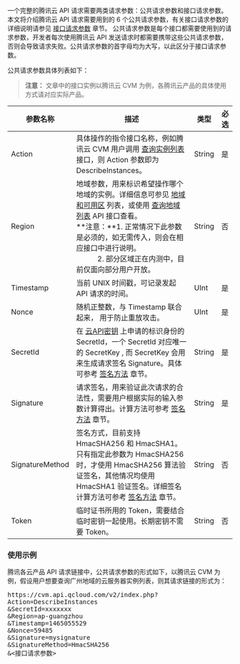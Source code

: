 [//]: # (chinagitpath:XXXXX)

一个完整的腾讯云 API 请求需要两类请求参数：公共请求参数和接口请求参数。本文将介绍腾讯云 API 请求需要用到的 6 个公共请求参数，有关接口请求参数的详细说明请参见 [接口请求参数](https://cloud.tencent.com/document/product/1014/31225) 章节。
公共请求参数是每个接口都需要使用到的请求参数，开发者每次使用腾讯云 API 发送请求时都需要携带这些公共请求参数，否则会导致请求失败。公共请求参数的首字母均为大写，以此区分于接口请求参数。

公共请求参数具体列表如下：
>**注意：**
>文章中的接口实例以腾讯云 CVM 为例，各腾讯云产品的具体使用方式请对应实际产品。

| 参数名称 |  描述 |类型 |必选|
|---------|---------|---------|---------|
| Action | 具体操作的指令接口名称，例如腾讯云 CVM 用户调用 [查询实例列表](https://cloud.tencent.com/document/api/213/9388) 接口，则 Action 参数即为 DescribeInstances。 | String |是|
| Region | 地域参数，用来标识希望操作哪个地域的实例。详细信息可参见 [地域和可用区](https://cloud.tencent.com/document/product/213/6091) 列表，或使用 [查询地域列表](https://cloud.tencent.com/document/api/213/9456) API 接口查看。<br>**注意：**1. 正常情况下此参数是必须的，如无需传入，则会在相应接口中进行说明。<br>&nbsp;&nbsp;&nbsp;&nbsp;&nbsp;&nbsp;&nbsp;&nbsp;&nbsp;&nbsp;&nbsp;2. 部分区域正在内测中，目前仅面向部分用户开放。| String |否|
| Timestamp | 当前 UNIX 时间戳，可记录发起 API 请求的时间。| UInt |是|
| Nonce | 随机正整数，与 Timestamp 联合起来， 用于防止重放攻击。| UInt |是|
| SecretId | 在 [云API密钥](https://console.cloud.tencent.com/capi) 上申请的标识身份的 SecretId，一个 SecretId 对应唯一的 SecretKey , 而 SecretKey 会用来生成请求签名 Signature。具体可参考 [签名方法](https://cloud.tencent.com/document/product/215/1693) 章节。|String|是|
| Signature | 请求签名，用来验证此次请求的合法性，需要用户根据实际的输入参数计算得出。计算方法可参考  [签名方法](https://cloud.tencent.com/document/product/215/1693) 章节。|String|是|
| SignatureMethod | 签名方式，目前支持 HmacSHA256 和 HmacSHA1。只有指定此参数为 HmacSHA256 时，才使用 HmacSHA256 算法验证签名，其他情况均使用 HmacSHA1 验证签名。详细签名计算方法可参考  [签名方法](https://cloud.tencent.com/document/product/215/1693) 章节。|String|否|
| Token | 临时证书所用的 Token，需要结合临时密钥一起使用。长期密钥不需要 Token。|String|否|

### 使用示例
腾讯各云产品 API 请求链接中，公共请求参数的形式如下，以腾讯云 CVM 为例，假设用户想要查询广州地域的云服务器实例列表，则其请求链接的形式为：

<pre>
https://cvm.api.qcloud.com/v2/index.php?
Action=DescribeInstances
&SecretId=xxxxxxx
&Region=ap-guangzhou
&Timestamp=1465055529
&Nonce=59485
&Signature=mysignature
&SignatureMethod=HmacSHA256
&<接口请求参数>
</pre>


